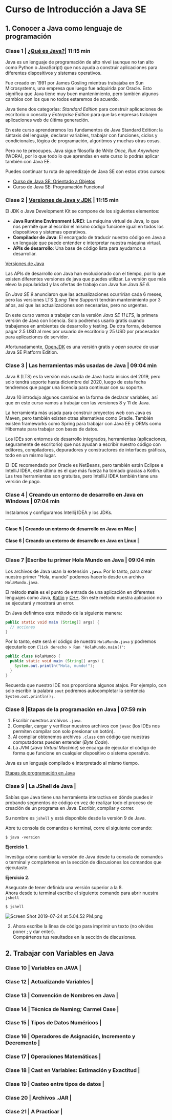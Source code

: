 ﻿# Curso de  Introducción a Java SE


## 1. Conocer a Java como lenguaje de programación

  
### Clase 1 | [¿Qué es Java?](https://platzi.com/clases/1631-java-basico/21170-que-es-java/)|  11:15 min

Java es un lenguaje de programación de alto nivel (aunque no tan alto como Python o JavaScript) que nos ayuda a construir aplicaciones para diferentes dispositivos y sistemas operativos.

Fue creado en 1991 por James Gosling mientras trabajaba en Sun Microsystems, una empresa que luego fue adquirida por Oracle. Esto significa que Java tiene muy buen mantenimiento, pero también algunos cambios con los que no todos estaremos de acuerdo.

Java tiene dos categorías:  _Standard Edition_  para construir aplicaciones de escritorio o consola y  _Enterprise Edition_  para que las empresas trabajen aplicaciones web de última generación.

En este curso aprenderemos los fundamentos de Java Standard Edition: la sintaxis del lenguaje, declarar variables, trabajar con funciones, ciclos y condicionales, lógica de programación, algoritmos y muchas otras cosas.

Pero no te preocupes. Java sigue filosofía de  _Write Once, Run Anywhere_  (WORA), por lo que todo lo que aprendas en este curso lo podrás aplicar también con Java EE.

Puedes continuar tu ruta de aprendizaje de Java SE con estos otros cursos:

-   [Curso de Java SE: Orientado a Objetos](https://platzi.com/clases/java-oop/)
-   Curso de Java SE: Programación Funcional

### Clase 2 |  [Versiones de Java y JDK](https://platzi.com/clases/1631-java-basico/21171-versiones-de-java-y-jdk/) |  11:15 min

El JDK o Java Development Kit se compone de los siguientes elementos:

-   **Java Runtime Environment (JRE)**: La máquina virtual de Java, lo que nos permite que al escribir el mismo código funcione igual en todos los dispositivos y sistemas operativos.
-   **Compilador de Java**: El encargado de traducir nuestro código en Java a un lenguaje que puede entender e interpretar nuestra máquina virtual.
-   **APIs de desarrollo**: Una base de código lista para ayudarnos a desarrollar.

[Versiones de Java](https://imgur.com/a/BKdpC2M)

Las APIs de desarrollo con Java han evolucionado con el tiempo, por lo que existen diferentes versiones de java que puedes utilizar. La versión que más elevo la popularidad y las ofertas de trabajo con Java fue  _Java SE 6_.

En  _Java SE 9_  anunciaron que las actualizaciones ocurrirían cada 6 meses, pero las versiones LTS (_Long Time Support_) tendrán mantenimiento por 3 años, así que las actualizaciones son necesarias, pero no urgentes.

En este curso vamos a trabajar con la versión  _Java SE 11 LTS_, la primera versión de Java con licencia. Solo podremos usarlo gratis cuando trabajemos en ambientes de desarrollo y testing. De otra forma, debemos pagar 2.5 USD al mes por usuario de escritorio y 25 USD por procesador para aplicaciones de servidor.

Afortunadamente,  [OpenJDK](https://openjdk.java.net/)  es una versión gratis y  _open source_  de usar Java SE Platform Edition.


### Clase 3 | Las herramientas más usadas de Java | 09:04 min

Java 8 (LTS) es la versión más usada de Java hasta inicios del 2019, pero solo tendrá soporte hasta diciembre del 2020, luego de esta fecha tendremos que pagar una licencia para continuar con su soporte.

Java 10 introdujo algunos cambios en la forma de declarar variables, así que en este curso vamos a trabajar con las versiones 8 y 11 de Java.

La herramienta más usada para construir proyectos web con Java es Maven, pero también existen otras alternativas como Gradle. También existen frameworks como Spring para trabajar con Java EE y ORMs como Hibernate para trabajar con bases de datos.

Los IDEs son entornos de desarrollo integrados, herramientas (aplicaciones, seguramente de escritorio) que nos ayudan a escribir nuestro código con editores, compiladores, depuradores y constructores de interfaces gráficas, todo en un mismo lugar.

El IDE recomendado por Oracle es NetBeans, pero también están Eclipse e IntelliJ IDEA, este último es el que más fuerza ha tomado gracias a Kotlin. Las tres herramientas son gratuitas, pero IntelliJ IDEA también tiene una versión de pago.
 
### Clase 4 | Creando un entorno de desarrollo en Java en Windows | 07:04 min

 Instalamos y configuramos Intellij IDEA y los JDKs.
 
 ---
#### Clase 5 | Creando un entorno de desarrollo en Java en Mac | 

#### Clase 6 | Creando un entorno de desarrollo en Java en Linux | 
---


### Clase 7 |Escribe tu primer Hola Mundo en Java |  09:04 min

Los archivos de Java usan la extensión  **`.java`**. Por lo tanto, para crear nuestro primer “Hola, mundo” podemos hacerlo desde un archivo  `HolaMundo.java`.

El método  **main**  es el punto de entrada de una aplicación en diferentes lenguajes como Java,  [Kotlin](https://platzi.com/clases/kotlin/)  y  [C++](https://platzi.com/clases/c-plus-plus/). Sin este método nuestra aplicación no se ejecutará y mostrará un error.

En Java definimos este método de la siguiente manera:

```java
public static void main (String[] args) {
  // acciones
}

```

Por lo tanto, este será el código de nuestro  `HolaMundo.java`  y podremos ejecutarlo con  `Click derecho > Run 'HolaMundo.main()'`:

```java
public class HolaMundo {
  public static void main (String[] args) {
    System.out.println("Hola, mundo!");
  }
}

```

Recuerda que nuestro IDE nos proporciona algunos atajos. Por ejemplo, con solo escribir la palabra  `sout`  podremos autocompletar la sentencia  `System.out.println();`.



### Clase 8 |Etapas de la programación en Java |   07:59 min

1.  Escribir nuestros archivos  `.java`.
2.  Compilar, cargar y verificar nuestros archivos con  `javac`  (los IDEs nos permiten compilar con solo presionar un botón).
3.  Al compilar obtenemos archivos  `.class`  con código que nuestras computadoras pueden entender (_Byte Code_).
4.  La JVM (_Java Virtual Machine_) se encarga de ejecutar el código de forma que funcione en cualquier dispositivo o sistema operativo.

Java es un lenguaje compilado e interpretado al mismo tiempo.

[Etapas de programación en Java](https://imgur.com/a/eCJxc3R)

### Clase 9 | La JShell de Java |   

Sabías que Java tiene una herramienta interactiva en dónde puedes ir probando segmentos de código en vez de realizar todo el proceso de creación de un programa en Java. Escribir, compilar y correr.

Su nombre es  `jshell`  y está disponible desde la versión 9 de Java.

Abre tu consola de comandos o terminal, corre el siguiente comando:

```
$ java -version

```

**Ejercicio 1.**

Investiga cómo cambiar la versión de Java desde tu consola de comandos o terminal y compártenos en la sección de discusiones los comandos que ejecutaste.

**Ejercicio 2.**

Asegurate de tener definida una versión superior a la 8.  
Ahora desde tu terminal escribe el siguiente comando para abrir nuestra  `jshell`

```
$ jshell

```

![Screen Shot 2019-07-24 at 5.04.52 PM.png](https://static.platzi.com/media/user_upload/Screen%20Shot%202019-07-24%20at%205.04.52%20PM-7d3ad1c3-da34-4126-a838-d04ab2c01038.jpg)

2.  Ahora escribe la línea de código para imprimir un texto (no olvides poner ; y dar enter).  
    Compártenos tus resultados en la sección de discusiones.


## 2. Trabajar con Variables en Java

  
### Clase 10 | Variables en JAVA |


### Clase 12 | Actualizando Variables |  



### Clase 13 | Convención de Nombres en Java | 


 
### Clase 14 | Técnica de Naming; Carmei Case | 

 
 
### Clase 15 | Tipos de Datos Numéricos | 



### Clase 16 | Operadores de Asignación, Incremento y Decremento | 


### Clase 17 | Operaciones Matemáticas | 


### Clase 18 | Cast en Variables: Estimación y Exactitud | 


### Clase 19 | Casteo entre tipos de datos | 


### Clase 20 | Archivos .JAR | 


### Clase 21 | A Practicar | 
